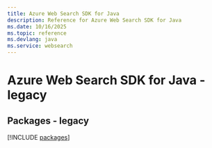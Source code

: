 ```yaml
---
title: Azure Web Search SDK for Java
description: Reference for Azure Web Search SDK for Java
ms.date: 10/16/2025
ms.topic: reference
ms.devlang: java
ms.service: websearch
---
```

# Azure Web Search SDK for Java - legacy
## Packages - legacy
[!INCLUDE [packages](web-search-index.md)]